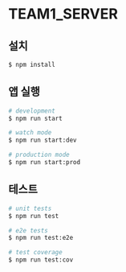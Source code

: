# TEAM1_SERVER

## 설치

```bash
$ npm install
```

## 앱 실행

```bash
# development
$ npm run start

# watch mode
$ npm run start:dev

# production mode
$ npm run start:prod
```

## 테스트

```bash
# unit tests
$ npm run test

# e2e tests
$ npm run test:e2e

# test coverage
$ npm run test:cov
```
